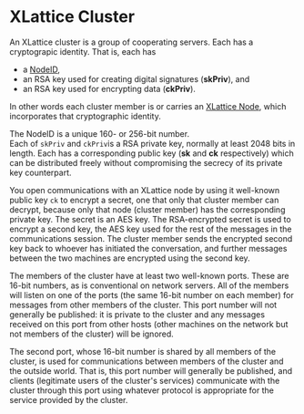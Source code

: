 <h1 class="libTop">XLattice Cluster</h1>

An XLattice cluster is a group of cooperating servers.  Each has a 
cryptograpic identity.  That is, each has 

* a [ NodeID](https://jddixon.github.io/xlattice/nodeID.html),
* an RSA key used for creating digital signatures (**skPriv**), and
* an RSA key used for encrypting data (**ckPriv**).  

In other words each cluster member is
or carries an 
[XLattice Node](https://jddixon.github.io/xlattice/node.html), 
which incorporates that cryptographic identity.

The NodeID is a unique 160- or 256-bit number.  
Each of `skPriv` and `ckPriv`is a RSA private key, normally
at least 2048 bits in length.  Each has a corresponding public key 
(**sk** and **ck** respectively) which can be distributed freely without
compromising the secrecy of its private key counterpart.  

You open communications with an XLattice node by using it well-known
public key `ck` to encrypt a secret, one that only that cluster member can
decrypt, because only that node (cluster member) has the corresponding private
key.  The secret is an AES key.  The RSA-encrypted secret is used to encrypt 
a second key,
the AES key used for the rest of the messages in the communications session.
The cluster member sends the encrypted second key back to whoever has 
initiated the conversation, and further messages between the two machines 
are encrypted using the second key.

The members of the cluster have at least two well-known ports.  These 
are 16-bit numbers, as is conventional on network servers.  All of the
members will listen on one of the ports (the same 16-bit number on each
member) for messages from other members of the cluster.  This port number
will not generally be published: it is private to the cluster and any 
messages received on this port from other hosts (other machines on the
network but not members of the cluster) will be ignored.  

The second port, whose 16-bit number is shared by all members of the cluster,
is used for communications between members of the cluster and the outside
world.  That is, this port number will generally be published, and clients
(legitimate users of the cluster's services) communicate with the cluster
through this port using whatever protocol is appropriate for the service
provided by the cluster.

